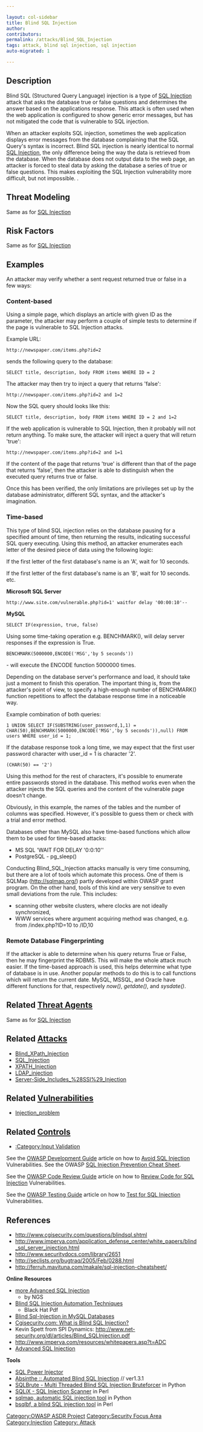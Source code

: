 ```yaml
---

layout: col-sidebar
title: Blind SQL Injection
author: 
contributors:
permalink: /attacks/Blind_SQL_Injection
tags: attack, blind sql injection, sql injection
auto-migrated: 1

---
```



## Description

Blind SQL (Structured Query Language) injection is a type of [SQL
Injection](SQL_Injection "wikilink") attack that asks the database true
or false questions and determines the answer based on the applications
response. This attack is often used when the web application is
configured to show generic error messages, but has not mitigated the
code that is vulnerable to SQL injection.

When an attacker exploits SQL injection, sometimes the web application
displays error messages from the database complaining that the SQL
Query's syntax is incorrect. Blind SQL injection is nearly identical to
normal [SQL Injection](SQL_Injection "wikilink"), the only difference
being the way the data is retrieved from the database. When the database
does not output data to the web page, an attacker is forced to steal
data by asking the database a series of true or false questions. This
makes exploiting the SQL Injection vulnerability more difficult, but not
impossible. .

## Threat Modeling

Same as for [SQL Injection](SQL_Injection "wikilink")

## Risk Factors

Same as for [SQL Injection](SQL_Injection "wikilink")

## Examples

An attacker may verify whether a sent request returned true or false in
a few ways:

### Content-based

Using a simple page, which displays an article with given ID as the
parameter, the attacker may perform a couple of simple tests to
determine if the page is vulnerable to SQL Injection attacks.

Example URL:

    http://newspaper.com/items.php?id=2

sends the following query to the database:

    SELECT title, description, body FROM items WHERE ID = 2

The attacker may then try to inject a query that returns 'false':

    http://newspaper.com/items.php?id=2 and 1=2

Now the SQL query should looks like this:

    SELECT title, description, body FROM items WHERE ID = 2 and 1=2

If the web application is vulnerable to SQL Injection, then it probably
will not return anything. To make sure, the attacker will inject a query
that will return 'true':

    http://newspaper.com/items.php?id=2 and 1=1

If the content of the page that returns 'true' is different than that of
the page that returns 'false', then the attacker is able to distinguish
when the executed query returns true or false.

Once this has been verified, the only limitations are privileges set up
by the database administrator, different SQL syntax, and the attacker's
imagination.

### Time-based

This type of blind SQL injection relies on the database pausing for a
specified amount of time, then returning the results, indicating
successful SQL query executing. Using this method, an attacker
enumerates each letter of the desired piece of data using the following
logic:

If the first letter of the first database's name is an 'A', wait for 10
seconds.

If the first letter of the first database's name is an 'B', wait for 10
seconds. etc.

**Microsoft SQL Server**

    http://www.site.com/vulnerable.php?id=1' waitfor delay '00:00:10'--

**MySQL**

    SELECT IF(expression, true, false)

Using some time-taking operation e.g. BENCHMARK(), will delay server
responses if the expression is True.

    BENCHMARK(5000000,ENCODE('MSG','by 5 seconds'))

\- will execute the ENCODE function 5000000 times.

Depending on the database server's performance and load, it should take
just a moment to finish this operation. The important thing is, from the
attacker's point of view, to specify a high-enough number of BENCHMARK()
function repetitions to affect the database response time in a
noticeable way.

Example combination of both queries:

    1 UNION SELECT IF(SUBSTRING(user_password,1,1) = CHAR(50),BENCHMARK(5000000,ENCODE('MSG','by 5 seconds')),null) FROM users WHERE user_id = 1;

If the database response took a long time, we may expect that the first
user password character with user_id = 1 is character '2'.

    (CHAR(50) == '2')

Using this method for the rest of characters, it's possible to enumerate
entire passwords stored in the database. This method works even when the
attacker injects the SQL queries and the content of the vulnerable page
doesn't change.

Obviously, in this example, the names of the tables and the number of
columns was specified. However, it's possible to guess them or check
with a trial and error method.

Databases other than MySQL also have time-based functions which allow
them to be used for time-based attacks:

  - MS SQL 'WAIT FOR DELAY '0:0:10''
  - PostgreSQL - pg_sleep()

Conducting Blind_SQL_Injection attacks manually is very time
consuming, but there are a lot of tools which automate this process. One
of them is SQLMap (http://sqlmap.org/) partly developed within OWASP
grant program. On the other hand, tools of this kind are very sensitive
to even small deviations from the rule. This includes:

  - scanning other website clusters, where clocks are not ideally
    synchronized,
  - WWW services where argument acquiring method was changed, e.g. from
    /index.php?ID=10 to /ID,10

### Remote Database Fingerprinting

If the attacker is able to determine when his query returns True or
False, then he may fingerprint the RDBMS. This will make the whole
attack much easier. If the time-based approach is used, this helps
determine what type of database is in use. Another popular methods to do
this is to call functions which will return the current date. MySQL,
MSSQL, and Oracle have different functions for that, respectively
*now()*, *getdate()*, and *sysdate()*.

## Related [Threat Agents](Threat_Agents "wikilink")

Same as for [SQL Injection](SQL_Injection "wikilink")

## Related [Attacks](https://owasp.org/www-community/attacks/)

  - [Blind_XPath_Injection](Blind_XPath_Injection "wikilink")
  - [SQL_Injection](SQL_Injection "wikilink")
  - [XPATH_Injection](XPATH_Injection "wikilink")
  - [LDAP_injection](LDAP_injection "wikilink")
  - [Server-Side_Includes_%28SSI%29_Injection](Server-Side_Includes_%28SSI%29_Injection "wikilink")

## Related [Vulnerabilities](https://owasp.org/www-community/vulnerabilities/)

  - [Injection_problem](Injection_problem "wikilink")

## Related [Controls](https://owasp.org/www-community/controls/)

  - [:Category:Input Validation](:Category:Input_Validation "wikilink")

See the [OWASP Development
Guide](:Category:OWASP_Guide_Project "wikilink") article on how to
[Avoid SQL Injection](Guide_to_SQL_Injection "wikilink")
Vulnerabilities.
See the OWASP [SQL Injection Prevention Cheat Sheet](https://cheatsheetseries.owasp.org/cheatsheets/SQL_Injection_Prevention_Cheat_Sheet.html).

See the [OWASP Code Review
Guide](:Category:OWASP_Code_Review_Project "wikilink") article on how to
[Review Code for SQL
Injection](Reviewing_Code_for_SQL_Injection "wikilink") Vulnerabilities.

See the [OWASP Testing
Guide](:Category:OWASP_Testing_Project "wikilink") article on how to
[Test for SQL
Injection](Testing_for_SQL_Injection_\(OWASP-DV-005\) "wikilink")
Vulnerabilities.

## References

  - <http://www.cgisecurity.com/questions/blindsql.shtml>
  - <http://www.imperva.com/application_defense_center/white_papers/blind_sql_server_injection.html>
  - <http://www.securitydocs.com/library/2651>
  - <http://seclists.org/bugtraq/2005/Feb/0288.html>
  - <http://ferruh.mavituna.com/makale/sql-injection-cheatsheet/>

**Online Resources**

  - [more Advanced SQL
    Injection](http://www.nccgroup.com/Libraries/Document_Downloads/more__Advanced_SQL_Injection.sflb.ashx)
    - by NGS
  - [Blind SQL Injection Automation
    Techniques](http://www.blackhat.com/presentations/bh-usa-04/bh-us-04-hotchkies/bh-us-04-hotchkies.pdf)
    - Black Hat Pdf
  - [Blind Sql-Injection in MySQL
    Databases](http://seclists.org/lists/bugtraq/2005/Feb/0288.html)
  - [Cgisecurity.com: What is Blind SQL
    Injection?](http://www.cgisecurity.com/questions/blindsql.shtml)
  - Kevin Spett from SPI Dynamics:
    <http://www.net-security.org/dl/articles/Blind_SQLInjection.pdf>
  - <http://www.imperva.com/resources/whitepapers.asp?t=ADC>
  - [Advanced SQL
    Injection](https://www.owasp.org/images/7/74/Advanced_SQL_Injection.ppt)

**Tools**

  - [SQL Power Injector](http://www.sqlpowerinjector.com/)
  - [Absinthe :: Automated Blind SQL
    Injection](http://www.0x90.org/releases/absinthe/) // ver1.3.1
  - [SQLBrute - Multi Threaded Blind SQL Injection
    Bruteforcer](http://www.securiteam.com/tools/5IP0L20I0E.html) in
    Python
  - [SQLiX - SQL Injection
    Scanner](:Category:OWASP_SQLiX_Project "wikilink") in Perl
  - [sqlmap, automatic SQL injection tool](http://sqlmap.org/) in Python
  - [bsqlbf, a blind SQL injection
    tool](https://code.google.com/p/bsqlbf-v2/) in Perl

[Category:OWASP ASDR Project](Category:OWASP_ASDR_Project "wikilink")
[Category:Security Focus Area](Category:Security_Focus_Area "wikilink")
[Category:Injection](https://owasp.org/www-community/Injection_Flaws) [Category:
Attack](Category:_Attack "wikilink")
